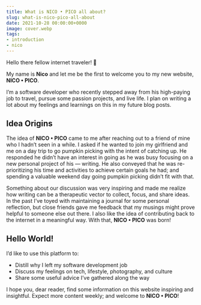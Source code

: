 ```yaml
---
title: What is NICO • PICO all about?
slug: what-is-nico-pico-all-about
date: 2021-10-28 00:00:00+0000
image: cover.webp
tags:
- introduction
- nico
---
```


Hello there fellow internet traveler! 👋

My name is **Nico** and let me be the first to welcome you to my new website, **NICO • PICO**.

I’m a software developer who recently stepped away from his high-paying job to travel, pursue some passion projects, and live life. I plan on writing a lot about my feelings and learnings on this in my future blog posts.

## Idea Origins

The idea of **NICO • PICO** came to me after reaching out to a friend of mine who I hadn’t seen in a while. I asked if he wanted to join my girlfriend and me on a day trip to go pumpkin picking with the intent of catching up. He responded he didn’t have an interest in going as he was busy focusing on a new personal project of his — writing. He also conveyed that he was re-prioritizing his time and activities to achieve certain goals he had; and spending a valuable weekend day going pumpkin picking didn’t fit with that.

Something about our discussion was very inspiring and made me realize how writing can be a therapeutic vector to collect, focus, and share ideas. In the past I’ve toyed with maintaining a journal for some personal reflection, but close friends gave me feedback that my musings might prove helpful to someone else out there. I also like the idea of contributing back to the internet in a meaningful way. With that, **NICO • PICO** was born!

## Hello World!

I’d like to use this platform to:

- Distill why I left my software development job
- Discuss my feelings on tech, lifestyle, photography, and culture
- Share some useful advice I’ve gathered along the way

I hope you, dear reader, find some information on this website inspiring and insightful. Expect more content weekly; and welcome to **NICO • PICO**!